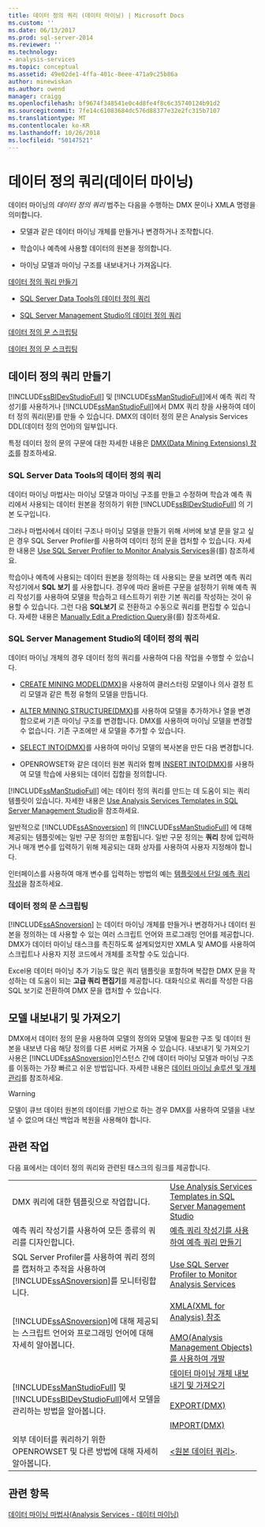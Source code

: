 ```yaml
---
title: 데이터 정의 쿼리 (데이터 마이닝) | Microsoft Docs
ms.custom: ''
ms.date: 06/13/2017
ms.prod: sql-server-2014
ms.reviewer: ''
ms.technology:
- analysis-services
ms.topic: conceptual
ms.assetid: 49e02de1-4ffa-401c-8eee-471a9c25b86a
author: minewiskan
ms.author: owend
manager: craigg
ms.openlocfilehash: bf9674f348541e0c4d8fe4f8c6c35740124b91d2
ms.sourcegitcommit: 7fe14c61083684dc576d88377e32e2fc315b7107
ms.translationtype: MT
ms.contentlocale: ko-KR
ms.lasthandoff: 10/26/2018
ms.locfileid: "50147521"
---
```

# <a name="data-definition-queries-data-mining"></a>데이터 정의 쿼리(데이터 마이닝)
  데이터 마이닝의 *데이터 정의 쿼리* 범주는 다음을 수행하는 DMX 문이나 XMLA 명령을 의미합니다.  
  
-   모델과 같은 데이터 마이닝 개체를 만들거나 변경하거나 조작합니다.  
  
-   학습이나 예측에 사용할 데이터의 원본을 정의합니다.  
  
-   마이닝 모델과 마이닝 구조를 내보내거나 가져옵니다.  
  
 [데이터 정의 쿼리 만들기](#bkmk_Create)  
  
-   [SQL Server Data Tools의 데이터 정의 쿼리](#bkmk_ssdt)  
  
-   [SQL Server Management Studio의 데이터 정의 쿼리](#bkmk_SSMS)  
  
 [데이터 정의 문 스크립팅](#bkmk_Scripts)  
  
 [데이터 정의 문 스크립팅](#bkmk_Export)  
  
##  <a name="bkmk_Create"></a> 데이터 정의 쿼리 만들기  
 [!INCLUDE[ssBIDevStudioFull](../../includes/ssbidevstudiofull-md.md)] 및 [!INCLUDE[ssManStudioFull](../../includes/ssmanstudiofull-md.md)]에서 예측 쿼리 작성기를 사용하거나 [!INCLUDE[ssManStudioFull](../../includes/ssmanstudiofull-md.md)]에서 DMX 쿼리 창을 사용하여 데이터 정의 쿼리(문)를 만들 수 있습니다. DMX의 데이터 정의 문은 Analysis Services DDL(데이터 정의 언어)의 일부입니다.  
  
 특정 데이터 정의 문의 구문에 대한 자세한 내용은 [DMX&#40;Data Mining Extensions&#41; 참조](/sql/dmx/data-mining-extensions-dmx-reference)를 참조하세요.  
  
###  <a name="bkmk_ssdt"></a> SQL Server Data Tools의 데이터 정의 쿼리  
 데이터 마이닝 마법사는 마이닝 모델과 마이닝 구조를 만들고 수정하며 학습과 예측 쿼리에서 사용되는 데이터 원본을 정의하기 위한 [!INCLUDE[ssBIDevStudioFull](../../includes/ssbidevstudiofull-md.md)] 의 기본 도구입니다.  
  
 그러나 마법사에서 데이터 구조나 마이닝 모델을 만들기 위해 서버에 보낼 문을 알고 싶은 경우 SQL Server Profiler를 사용하여 데이터 정의 문을 캡처할 수 있습니다. 자세한 내용은 [Use SQL Server Profiler to Monitor Analysis Services](../instances/use-sql-server-profiler-to-monitor-analysis-services.md)을(를) 참조하세요.  
  
 학습이나 예측에 사용되는 데이터 원본을 정의하는 데 사용되는 문을 보려면 예측 쿼리 작성기에서 **SQL 보기** 를 사용합니다. 경우에 따라 올바른 구문을 설정하기 위해 예측 쿼리 작성기를 사용하여 모델을 학습하고 테스트하기 위한 기본 쿼리를 작성하는 것이 유용할 수 있습니다. 그런 다음 **SQL보기** 로 전환하고 수동으로 쿼리를 편집할 수 있습니다. 자세한 내용은 [Manually Edit a Prediction Query](manually-edit-a-prediction-query.md)을(를) 참조하세요.  
  
###  <a name="bkmk_SSMS"></a> SQL Server Management Studio의 데이터 정의 쿼리  
 데이터 마이닝 개체의 경우 데이터 정의 쿼리를 사용하여 다음 작업을 수행할 수 있습니다.  
  
-   [CREATE MINING MODEL&#40;DMX&#41;](/sql/dmx/create-mining-model-dmx)을 사용하여 클러스터링 모델이나 의사 결정 트리 모델과 같은 특정 유형의 모델을 만듭니다.  
  
-   [ALTER MINING STRUCTURE&#40;DMX&#41;](/sql/dmx/alter-mining-structure-dmx)를 사용하여 모델을 추가하거나 열을 변경함으로써 기존 마이닝 구조를 변경합니다. DMX를 사용하여 마이닝 모델을 변경할 수 없습니다. 기존 구조에만 새 모델을 추가할 수 있습니다.  
  
-   [SELECT INTO&#40;DMX&#41;](/sql/dmx/select-into-dmx)를 사용하여 마이닝 모델의 복사본을 만든 다음 변경합니다.  
  
-   OPENROWSET와 같은 데이터 원본 쿼리와 함께 [INSERT INTO&#40;DMX&#41;](/sql/dmx/insert-into-dmx)를 사용하여 모델 학습에 사용되는 데이터 집합을 정의합니다.  
  
 [!INCLUDE[ssManStudioFull](../../includes/ssmanstudiofull-md.md)] 에는 데이터 정의 쿼리를 만드는 데 도움이 되는 쿼리 템플릿이 있습니다. 자세한 내용은 [Use Analysis Services Templates in SQL Server Management Studio](../instances/use-analysis-services-templates-in-sql-server-management-studio.md)을 참조하세요.  
  
 일반적으로 [!INCLUDE[ssASnoversion](../../includes/ssasnoversion-md.md)] 의 [!INCLUDE[ssManStudioFull](../../includes/ssmanstudiofull-md.md)] 에 대해 제공되는 템플릿에는 일반 구문 정의만 포함됩니다. 일반 구문 정의는 **쿼리** 창에 입력하거나 매개 변수를 입력하기 위해 제공되는 대화 상자를 사용하여 사용자 지정해야 합니다.  
  
 인터페이스를 사용하여 매개 변수를 입력하는 방법의 예는 [템플릿에서 단일 예측 쿼리 작성](create-a-singleton-prediction-query-from-a-template.md)을 참조하세요.  
  
###  <a name="bkmk_Scripts"></a> 데이터 정의 문 스크립팅  
 [!INCLUDE[ssASnoversion](../../includes/ssasnoversion-md.md)] 는 데이터 마이닝 개체를 만들거나 변경하거나 데이터 원본을 정의하는 데 사용할 수 있는 여러 스크립트 언어와 프로그래밍 언어를 제공합니다.  DMX가 데이터 마이닝 태스크를 촉진하도록 설계되었지만 XMLA 및 AMO를 사용하여 스크립트나 사용자 지정 코드에서 개체를 조작할 수도 있습니다.  
  
 Excel용 데이터 마이닝 추가 기능도 많은 쿼리 템플릿을 포함하며 복잡한 DMX 문을 작성하는 데 도움이 되는 **고급 쿼리 편집기**를 제공합니다. 대화식으로 쿼리를 작성한 다음 SQL 보기로 전환하여 DMX 문을 캡처할 수 있습니다.  
  
##  <a name="bkmk_Export"></a> 모델 내보내기 및 가져오기  
 DMX에서 데이터 정의 문을 사용하여 모델의 정의와 모델에 필요한 구조 및 데이터 원본을 내보낸 다음 해당 정의를 다른 서버로 가져올 수 있습니다. 내보내기 및 가져오기 사용은 [!INCLUDE[ssASnoversion](../../includes/ssasnoversion-md.md)]인스턴스 간에 데이터 마이닝 모델과 마이닝 구조를 이동하는 가장 빠르고 쉬운 방법입니다. 자세한 내용은 [데이터 마이닝 솔루션 및 개체 관리](management-of-data-mining-solutions-and-objects.md)를 참조하세요.  
  
> [!WARNING]  
>  모델이 큐브 데이터 원본의 데이터를 기반으로 하는 경우 DMX를 사용하여 모델을 내보낼 수 없으며 대신 백업과 복원을 사용해야 합니다.  
  
##  <a name="bkmk_Tasks"></a> 관련 작업  
 다음 표에서는 데이터 정의 쿼리와 관련된 태스크의 링크를 제공합니다.  
  
|||  
|-|-|  
|DMX 쿼리에 대한 템플릿으로 작업합니다.|[Use Analysis Services Templates in SQL Server Management Studio](../instances/use-analysis-services-templates-in-sql-server-management-studio.md)|  
|예측 쿼리 작성기를 사용하여 모든 종류의 쿼리를 디자인합니다.|[예측 쿼리 작성기를 사용하여 예측 쿼리 만들기](create-a-prediction-query-using-the-prediction-query-builder.md)|  
|SQL Server Profiler를 사용하여 쿼리 정의를 캡처하고 추적을 사용하여 [!INCLUDE[ssASnoversion](../../includes/ssasnoversion-md.md)]를 모니터링합니다.|[Use SQL Server Profiler to Monitor Analysis Services](../instances/use-sql-server-profiler-to-monitor-analysis-services.md)|  
|[!INCLUDE[ssASnoversion](../../includes/ssasnoversion-md.md)]에 대해 제공되는 스크립트 언어와 프로그래밍 언어에 대해 자세히 알아봅니다.|[XMLA&#40;XML for Analysis&#41; 참조](https://docs.microsoft.com/bi-reference/xmla/xml-for-analysis-xmla-reference)<br /><br /> [AMO&#40;Analysis Management Objects&#41;를 사용하여 개발](https://docs.microsoft.com/bi-reference/amo/developing-with-analysis-management-objects-amo)|  
|[!INCLUDE[ssManStudioFull](../../includes/ssmanstudiofull-md.md)] 및 [!INCLUDE[ssBIDevStudioFull](../../includes/ssbidevstudiofull-md.md)]에서 모델을 관리하는 방법을 알아봅니다.|[데이터 마이닝 개체 내보내기 및 가져오기](export-and-import-data-mining-objects.md)<br /><br /> [EXPORT&#40;DMX&#41;](/sql/dmx/export-dmx)<br /><br /> [IMPORT&#40;DMX&#41;](/sql/dmx/import-dmx)|  
|외부 데이터를 쿼리하기 위한 OPENROWSET 및 다른 방법에 대해 자세히 알아봅니다.|[&#60;원본 데이터 쿼리&#62;](/sql/dmx/source-data-query).|  
  
## <a name="see-also"></a>관련 항목  
 [데이터 마이닝 마법사&#40;Analysis Services - 데이터 마이닝&#41;](data-mining-wizard-analysis-services-data-mining.md)  
  
  
